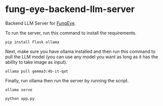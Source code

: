 # fung-eye-backend-llm-server
Backend LLM Server for [FungEye](https://github.com/duatonic/fung-eye.git).

To run the server, run this command to install the requirements.
```
pip install Flask ollama
```

Next, make sure you have ollama installed and then run this command to pull the LLM model (you can use any model you want as long as it has the ability to take image as input).

```
ollama pull gemma3:4b-it-qat
```

Finally, run ollama then run the server by running the script.
```
ollama serve
```

```
python app.py
```
